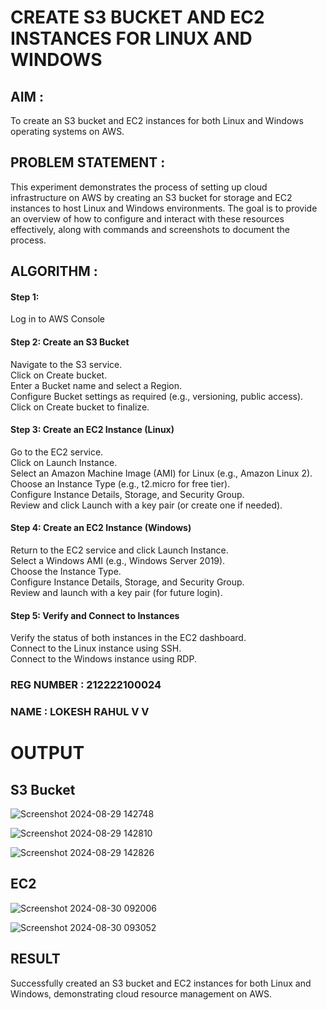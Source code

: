  # CREATE S3 BUCKET AND EC2 INSTANCES FOR LINUX AND WINDOWS

## AIM :
To create an S3 bucket and EC2 instances for both Linux and Windows operating systems on AWS.

## PROBLEM STATEMENT :
This experiment demonstrates the process of setting up cloud infrastructure on AWS by creating an S3 bucket for storage and EC2 instances to host Linux and Windows environments. The goal is to provide an overview of how to configure and interact with these resources effectively, along with commands and screenshots to document the process.

## ALGORITHM :

#### Step 1:
Log in to AWS Console</br>

#### Step 2: Create an S3 Bucket</br>
Navigate to the S3 service.</br>
Click on Create bucket.</br>
Enter a Bucket name and select a Region.</br>
Configure Bucket settings as required (e.g., versioning, public access).</br>
Click on Create bucket to finalize.</br>

#### Step 3: Create an EC2 Instance (Linux)
Go to the EC2 service.</br>
Click on Launch Instance.</br>
Select an Amazon Machine Image (AMI) for Linux (e.g., Amazon Linux 2).</br>
Choose an Instance Type (e.g., t2.micro for free tier).</br>
Configure Instance Details, Storage, and Security Group.</br>
Review and click Launch with a key pair (or create one if needed).</br>

#### Step 4: Create an EC2 Instance (Windows)
Return to the EC2 service and click Launch Instance.</br>
Select a Windows AMI (e.g., Windows Server 2019).</br>
Choose the Instance Type.</br>
Configure Instance Details, Storage, and Security Group.</br>
Review and launch with a key pair (for future login).</br>

#### Step 5: Verify and Connect to Instances
Verify the status of both instances in the EC2 dashboard.</br>
Connect to the Linux instance using SSH.</br>
Connect to the Windows instance using RDP.</br>

### REG NUMBER : 212222100024
### NAME : LOKESH RAHUL V V

# OUTPUT

## S3 Bucket

![Screenshot 2024-08-29 142748](https://github.com/user-attachments/assets/71bc8ffb-615f-4bb8-954f-6be9c3f9ffbd)


![Screenshot 2024-08-29 142810](https://github.com/user-attachments/assets/c475e736-85dc-450a-aafb-4358ce009d25)


![Screenshot 2024-08-29 142826](https://github.com/user-attachments/assets/cb562592-e281-4eb4-b930-c40c0b819b84)



## EC2 
![Screenshot 2024-08-30 092006](https://github.com/user-attachments/assets/1e077bd5-41e0-4d30-b184-3d8091f8a0b8)


![Screenshot 2024-08-30 093052](https://github.com/user-attachments/assets/94e56600-26ab-4f8a-baff-18b3d7147536)






## RESULT
 Successfully created an S3 bucket and EC2 instances for both Linux and Windows, demonstrating cloud resource management on AWS.


  
